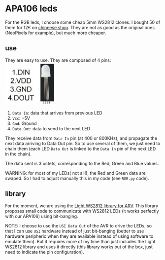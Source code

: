 # APA106 leds

For the RGB leds, I choose some cheap 5mm WS2812 clones.
I bought 50 of them for 12€ on [chineese shop](https://fr.aliexpress.com/item/10pcs-1000pcs-DC5V-APA106-F5-5mm-F8-8mm-Round-RGB-LED-APA106-chipset-inside-RGB-Full/32792759587.html). They are not as good as the original ones (NeoPixels for example), but much more cheaper.

## use

They are easy to use. They are composed of 4 pins:
![APA106 pins](datasheet/APA106-pins.jpg)
1. `Data In`: data that arrives from previous LED
2. `Vcc`: +5V 
3. `Gnd`: Ground
4. `Data Out`: data to send to the next LED

They receive data from `Data In` pin (at 400 or 800KHz), and propagate the next data arriving to Data Out pin. So to use several of them, we just need to chain them (each LED `Data Out` is linked to the `Data In` pin of the next LED in the chain).

The data sent is 3 octets, corresponding to the Red, Green and Blue values.

WARNING: for most of my LEDs( not all!), the Red and Green data are swaped. So I had to adjust manually this in my code (see `RGB.py` code).

## library

For the moment, we are using the [Light WS2812 library for ARV](https://github.com/cpldcpu/light_ws2812). This library proposes small code to communicate with WS2812 LEDs (it works perfectly with our APA106) using bit-banging.

NOTE: I choose to use the `USI Data Out` of the AVR to drive the LEDs, so that I can use `USI` hardware instead of just bit-banging (better to use hardware peripheric when they are available instead of using software to emulate them). But it requires more of my time than just includes the Light WS2812 library and uses it directly (this library works out of the box, just need to indicate the pin configuration). 